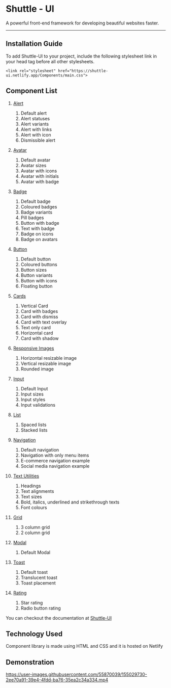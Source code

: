 # Shuttle - UI

 A powerful front-end framework for developing beautiful websites faster.
 
 ----
 
 ## Installation Guide
 
 To add Shuttle-UI to your project, include the following stylesheet link in your head tag before all other stylesheets.
 
 `<link rel="stylesheet" href="https://shuttle-ui.netlify.app/Components/main.css"> `
 
 ## Component List
 
 1. [Alert](https://shuttle-ui.netlify.app/components/alert/alert) 

       1. Default alert
       2. Alert statuses
       3. Alert variants
       4. Alert with links
       5. Alert with icon
       6. Dismissible alert

 2. [Avatar](https://shuttle-ui.netlify.app/components/avatar/avatar)

       1. Default avatar
       2. Avatar sizes
       3. Avatar with icons
       4. Avatar with initials
       5. Avatar with badge

 3. [Badge](https://shuttle-ui.netlify.app/components/badge/badge)

       1. Default badge
       2. Coloured badges
       3. Badge variants
       4. Pill badges
       5. Button with badge
       6. Text with badge
       7. Badge on icons
       8. Badge on avatars

 4. [Button](https://shuttle-ui.netlify.app/components/button/button)

       1. Default button
       2. Coloured buttons
       3. Button sizes
       4. Button variants
       5. Button with icons
       6. Floating button

 5. [Cards](https://shuttle-ui.netlify.app/components/card/card)

       1. Vertical Card
       2. Card with badges
       3. Card with dismiss
       4. Card with text overlay
       5. Text only card
       6. Horizontal card
       7. Card with shadow

 6. [Responsive Images](https://shuttle-ui.netlify.app/components/image/responsive-image)

       1. Horizontal resizable image
       2. Vertical resizable image
       3. Rounded image

 7. [Input](https://shuttle-ui.netlify.app/components/input/input)

       1. Default Input
       2. Input sizes
       3. Input styles
       4. Input validations

 8. [List](https://shuttle-ui.netlify.app/components/list/list)

       1. Spaced lists
       2. Stacked lists

 9. [Navigation](https://shuttle-ui.netlify.app/components/navigation/navigation)

       1. Default navigation
       2. Navigation with only menu items
       3. E-commerce navigation example
       4. Social media navigation example

 10. [Text Utilities](https://shuttle-ui.netlify.app/components/textutilities/textutilities)

       1. Headings
       2. Text alignments
       3. Text sizes
       4. Bold, italics, underlined and strikethrough texts
       5. Font colours

 11. [Grid](https://shuttle-ui.netlify.app/components/grid/grid)

       1. 3 column grid
       2. 2 column grid

 12. [Modal](https://shuttle-ui.netlify.app/components/modal/modal)

       1. Default Modal

 13. [Toast](https://shuttle-ui.netlify.app/components/toast/toast)

       1. Default toast
       2. Translucent toast
       3. Toast placement

 14. [Rating](https://shuttle-ui.netlify.app/components/rating/rating)

       1. Star rating
       2. Radio button rating


You can checkout the documentation at [Shuttle-UI](https://shuttle-ui.netlify.app/documentation/doc.html)


## Technology Used

Component library is made using HTML and CSS and it is hosted on Netlify

## Demonstration 

https://user-images.githubusercontent.com/55870039/155029730-2ee70a91-39e4-4fdd-ba76-35ea2c34a334.mp4



